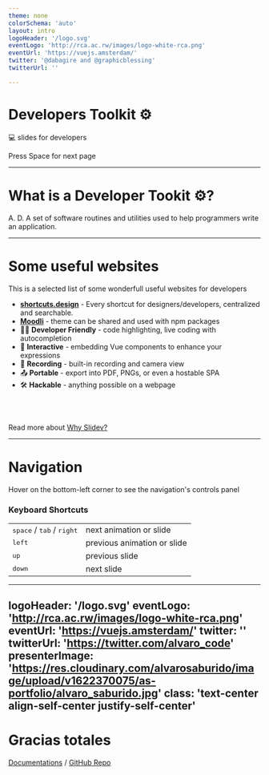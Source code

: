 ```yaml
---
theme: none
colorSchema: 'auto'
layout: intro
logoHeader: '/logo.svg'
eventLogo: 'http://rca.ac.rw/images/logo-white-rca.png'
eventUrl: 'https://vuejs.amsterdam/'
twitter: '@dabagire and @graphicblessing'
twitterUrl: ''

---
```


# Developers Toolkit ⚙️

💻 slides for developers

<div class="pt-12">
  <span @click="next" class="px-2 p-1 rounded cursor-pointer hover:bg-white hover:bg-opacity-10">
    Press Space for next page <carbon:arrow-right class="inline"/>
  </span>
</div>




---


# What is a Developer Tookit ⚙️?

A. D. A set of software routines and utilities used to help programmers write an application.


---


# Some useful websites

This is a selected list of some wonderfull useful websites for developers

- **[shortcuts.design](https://shortcuts.design/)** - Every shortcut for designers/developers, centralized and searchable.
- **[Moodli](https://moodly.site/)** - theme can be shared and used with npm packages
- 🧑‍💻 **Developer Friendly** - code highlighting, live coding with autocompletion
- 🤹 **Interactive** - embedding Vue components to enhance your expressions
- 🎥 **Recording** - built-in recording and camera view
- 📤 **Portable** - export into PDF, PNGs, or even a hostable SPA
- 🛠 **Hackable** - anything possible on a webpage

<br>
<br>

Read more about [Why Slidev?](https://sli.dev/guide/why)

---

# Navigation

Hover on the bottom-left corner to see the navigation's controls panel

### Keyboard Shortcuts

|                                                      |                             |
| ---------------------------------------------------- | --------------------------- |
| <kbd>space</kbd> / <kbd>tab</kbd> / <kbd>right</kbd> | next animation or slide     |
| <kbd>left</kbd>                                      | previous animation or slide |
| <kbd>up</kbd>                                        | previous slide              |
| <kbd>down</kbd>                                      | next slide                  |




---
logoHeader: '/logo.svg'
eventLogo: 'http://rca.ac.rw/images/logo-white-rca.png'
eventUrl: 'https://vuejs.amsterdam/'
twitter: ''
twitterUrl: 'https://twitter.com/alvaro_code'
presenterImage: 'https://res.cloudinary.com/alvarosaburido/image/upload/v1622370075/as-portfolio/alvaro_saburido.jpg'
class: 'text-center align-self-center justify-self-center'
---

# Gracias totales

[Documentations](https://sli.dev) / [GitHub Repo](https://github.com/slidevjs/slidev)
